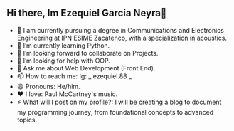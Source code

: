 ## Hi there, Im Ezequiel García Neyra👋

- 🔭 I am currently pursuing a degree in Communications and Electronics Engineering at IPN ESIME Zacatenco, with a specialization in acoustics.
- 🌱 I’m currently learning Python.
- 👯 I’m looking forward to collaborate on Projects.
- 🤔 I’m looking for help with OOP.
- 💬 Ask me about Web Development (Front End).
- 📫 How to reach me: Ig: _ ezequiel.88 _ .
- 😄 Pronouns: He/him.
- ❤️ I love: Paul McCartney's music.
- ⚡ What will I post on my profile?: I will be creating a blog to document my programming journey, from foundational concepts to advanced topics.